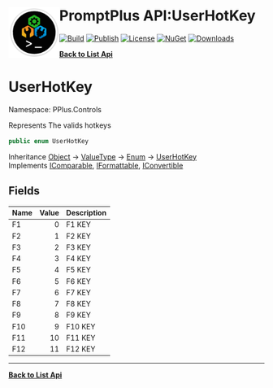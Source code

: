 # <img align="left" width="100" height="100" src="../images/icon.png">PromptPlus API:UserHotKey 

[![Build](https://github.com/FRACerqueira/PromptPlus/workflows/Build/badge.svg)](https://github.com/FRACerqueira/PromptPlus/actions/workflows/build.yml)
[![Publish](https://github.com/FRACerqueira/PromptPlus/actions/workflows/publish.yml/badge.svg)](https://github.com/FRACerqueira/PromptPlus/actions/workflows/publish.yml)
[![License](https://img.shields.io/badge/License-MIT-yellow.svg)](https://github.com/FRACerqueira/PromptPlus/blob/master/LICENSE)
[![NuGet](https://img.shields.io/nuget/v/PromptPlus)](https://www.nuget.org/packages/PromptPlus/)
[![Downloads](https://img.shields.io/nuget/dt/PromptPlus)](https://www.nuget.org/packages/PromptPlus/)

[**Back to List Api**](./apis.md)

# UserHotKey

Namespace: PPlus.Controls

Represents The valids hotkeys

```csharp
public enum UserHotKey
```

Inheritance [Object](https://docs.microsoft.com/en-us/dotnet/api/system.object) → [ValueType](https://docs.microsoft.com/en-us/dotnet/api/system.valuetype) → [Enum](https://docs.microsoft.com/en-us/dotnet/api/system.enum) → [UserHotKey](./pplus.controls.userhotkey.md)<br>
Implements [IComparable](https://docs.microsoft.com/en-us/dotnet/api/system.icomparable), [IFormattable](https://docs.microsoft.com/en-us/dotnet/api/system.iformattable), [IConvertible](https://docs.microsoft.com/en-us/dotnet/api/system.iconvertible)

## Fields

| Name | Value | Description |
| --- | --: | --- |
| F1 | 0 | F1 KEY |
| F2 | 1 | F2 KEY |
| F3 | 2 | F3 KEY |
| F4 | 3 | F4 KEY |
| F5 | 4 | F5 KEY |
| F6 | 5 | F6 KEY |
| F7 | 6 | F7 KEY |
| F8 | 7 | F8 KEY |
| F9 | 8 | F9 KEY |
| F10 | 9 | F10 KEY |
| F11 | 10 | F11 KEY |
| F12 | 11 | F12 KEY |


- - -
[**Back to List Api**](./apis.md)
